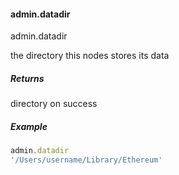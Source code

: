 
#### admin.datadir

admin.datadir

the directory this nodes stores its data

##### Returns

directory on success

##### Example

```javascript
admin.datadir
'/Users/username/Library/Ethereum'
```
